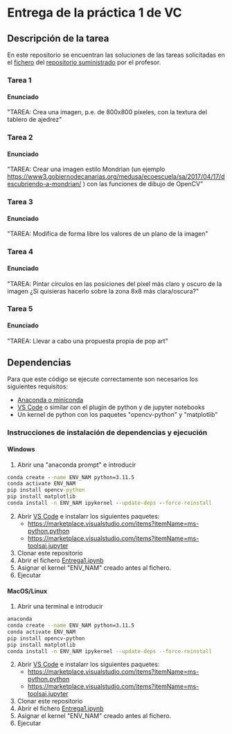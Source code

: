 # Entrega de la práctica 1 de VC
## Descripción de la tarea
En este repositorio se encuentran las soluciones de las tareas solicitadas en el [fichero](https://github.com/otsedom/otsedom.github.io/blob/6378dcb759dee6f7c9dde1fe4555801f92b51969/VC/P1/VC_P1.ipynb) del [repositorio suministrado](https://github.com/otsedom/otsedom.github.io.git) por el profesor.
### Tarea 1
#### Enunciado
"TAREA: Crea una imagen, p.e. de 800x800 píxeles, con la textura del tablero de ajedrez"
### Tarea 2
#### Enunciado
"TAREA: Crear una imagen estilo Mondrian (un ejemplo https://www3.gobiernodecanarias.org/medusa/ecoescuela/sa/2017/04/17/descubriendo-a-mondrian/ ) con las funciones de dibujo de OpenCV"
### Tarea 3
#### Enunciado
"TAREA: Modifica de forma libre los valores de un plano de la imagen"
### Tarea 4
#### Enunciado
"TAREA: Pintar círculos en las posiciones del píxel más claro y oscuro de la imagen ¿Si quisieras hacerlo sobre la zona 8x8 más clara/oscura?"
### Tarea 5
#### Enunciado
"TAREA: Llevar a cabo una propuesta propia de pop art"
## Dependencias
Para que este código se ejecute correctamente son necesarios los siguientes requisitos:
- [Anaconda o miniconda](https://www.anaconda.com/download)
- [VS Code](https://code.visualstudio.com/) o similar con el plugin de python y de jupyter notebooks
- Un kernel de python con  los paquetes "opencv-python" y "matplotlib"
### Instrucciones de instalación de dependencias y ejecución
#### Windows
1. Abrir una "anaconda prompt" e introducir 
```cmd
conda create --name ENV_NAM python=3.11.5
conda activate ENV_NAM
pip install opencv-python
pip install matplotlib
conda install -n ENV_NAM ipykernel --update-deps --force-reinstall
```
2. Abrir [VS Code](https://code.visualstudio.com/) e instalarr los siguientes paquetes:
    - https://marketplace.visualstudio.com/items?itemName=ms-python.python
    - https://marketplace.visualstudio.com/items?itemName=ms-toolsai.jupyter
3. Clonar este repositorio
4. Abrir el fichero [Entrega1.ipynb](./Entrega1.ipynb)
5. Asignar el kernel "ENV_NAM" creado antes al fichero.
6. Ejecutar
#### MacOS/Linux
1. Abrir una terminal e introducir 
```bash
anaconda
conda create --name ENV_NAM python=3.11.5
conda activate ENV_NAM
pip install opencv-python
pip install matplotlib
conda install -n ENV_NAM ipykernel --update-deps --force-reinstall
```
2. Abrir [VS Code](https://code.visualstudio.com/) e instalarr los siguientes paquetes:
    - https://marketplace.visualstudio.com/items?itemName=ms-python.python
    - https://marketplace.visualstudio.com/items?itemName=ms-toolsai.jupyter
3. Clonar este repositorio
4. Abrir el fichero [Entrega1.ipynb](./Entrega1.ipynb)
5. Asignar el kernel "ENV_NAM" creado antes al fichero.
6. Ejecutar